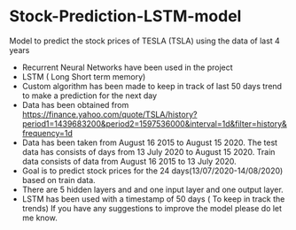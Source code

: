 # Stock-Prediction-LSTM-model
Model to predict the stock prices of TESLA (TSLA) using the data of last 4 years 
- Recurrent Neural Networks have been used in the project
- LSTM ( Long Short term memory)
- Custom algorithm has been made to keep in track of last 50 days trend to make a prediction for the next day
- Data has been obtained from https://finance.yahoo.com/quote/TSLA/history?period1=1439683200&period2=1597536000&interval=1d&filter=history&frequency=1d
- Data has been taken from August 16 2015 to August 15 2020. The test data has consists of days from 13 July 2020 to August 15 2020.
  Train data consists of data from August 16 2015 to  13 July 2020.
- Goal is to predict stock prices for the 24 days(13/07/2020-14/08/2020) based on train data.
- There are 5 hidden layers and and one input layer and one output layer.
- LSTM has been used with a timestamp of 50 days ( To keep in track the trends)
If you have any suggestions to improve the model please do let me know.

